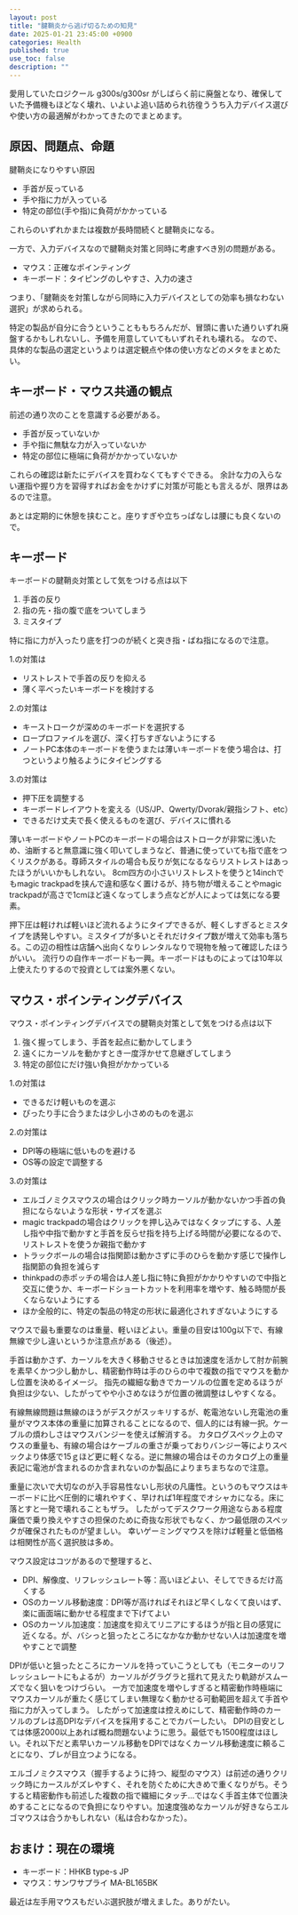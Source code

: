 ```yaml
---
layout: post
title: "腱鞘炎から逃げ切るための知見"
date: 2025-01-21 23:45:00 +0900
categories: Health
published: true
use_toc: false
description: ""
---
```


愛用していたロジクール g300s/g300sr がしばらく前に廃盤となり、確保していた予備機もほどなく壊れ、いよいよ追い詰められ彷徨ううち入力デバイス選びや使い方の最適解がわかってきたのでまとめます。

## 原因、問題点、命題

腱鞘炎になりやすい原因

* 手首が反っている
* 手や指に力が入っている
* 特定の部位(手や指)に負荷がかかっている

これらのいずれかまたは複数が長時間続くと腱鞘炎になる。

一方で、入力デバイスなので腱鞘炎対策と同時に考慮すべき別の問題がある。
* マウス：正確なポインティング
* キーボード：タイピングのしやすさ、入力の速さ

つまり、「腱鞘炎を対策しながら同時に入力デバイスとしての効率も損なわない選択」が求められる。

特定の製品が自分に合うということももちろんだが、冒頭に書いた通りいずれ廃盤するかもしれないし、予備を用意していてもいずれそれも壊れる。
なので、具体的な製品の選定というよりは選定観点や体の使い方などのメタをまとめたい。

## キーボード・マウス共通の観点

前述の通り次のことを意識する必要がある。

* 手首が反っていないか
* 手や指に無駄な力が入っていないか
* 特定の部位に極端に負荷がかかっていないか

これらの確認は新たにデバイスを買わなくてもすぐできる。
余計な力の入らない運指や握り方を習得すればお金をかけずに対策が可能とも言えるが、限界はあるので注意。

あとは定期的に休憩を挟むこと。座りすぎや立ちっぱなしは腰にも良くないので。

## キーボード

キーボードの腱鞘炎対策として気をつける点は以下
1. 手首の反り
2. 指の先・指の腹で底をついてしまう
3. ミスタイプ

特に指に力が入ったり底を打つのが続くと突き指・ばね指になるので注意。

1.の対策は
* リストレストで手首の反りを抑える
* 薄く平べったいキーボードを検討する

2.の対策は
* キーストロークが深めのキーボードを選択する
* ロープロファイルを選び、深く打ちすぎないようにする
* ノートPC本体のキーボードを使うまたは薄いキーボードを使う場合は、打つというより触るようにタイピングする

3.の対策は
* 押下圧を調整する
* キーボードレイアウトを変える（US/JP、Qwerty/Dvorak/親指シフト、etc）
* できるだけ丈夫で長く使えるものを選び、デバイスに慣れる

薄いキーボードやノートPCのキーボードの場合はストロークが非常に浅いため、油断すると無意識に強く叩いてしまうなど、普通に使っていても指で底をつくリスクがある。尊師スタイルの場合も反りが気になるならリストレストはあったほうがいいかもしれない。
8cm四方の小さいリストレストを使うと14inchでもmagic trackpadを挟んで違和感なく置けるが、持ち物が増えることやmagic trackpadが高さで1cmほど遠くなってしまう点などが人によっては気になる要素。

押下圧は軽ければ軽いほど流れるようにタイプできるが、軽くしすぎるとミスタイプを誘発しやすい。ミスタイプが多いとそれだけタイプ数が増えて効率も落ちる。この辺の相性は店舗へ出向くなりレンタルなりで現物を触って確認したほうがいい。
流行りの自作キーボードも一興。キーボードはものによっては10年以上使えたりするので投資としては案外悪くない。

## マウス・ポインティングデバイス

マウス・ポインティングデバイスでの腱鞘炎対策として気をつける点は以下
1. 強く握ってしまう、手首を起点に動かしてしまう
2. 遠くにカーソルを動かすとき一度浮かせて息継ぎしてしまう
3. 特定の部位にだけ強い負担がかかっている

1.の対策は
* できるだけ軽いものを選ぶ
* ぴったり手に合うまたは少し小さめのものを選ぶ

2.の対策は
* DPI等の極端に低いものを避ける
* OS等の設定で調整する

3.の対策は
* エルゴノミクスマウスの場合はクリック時カーソルが動かないかつ手首の負担にならないような形状・サイズを選ぶ
* magic trackpadの場合はクリックを押し込みではなくタップにする、人差し指や中指で動かすと手首を反らせ指を持ち上げる時間が必要になるので、リストレストを使うか親指で動かす
* トラックボールの場合は指関節は動かさずに手のひらを動かす感じで操作し指関節の負担を減らす
* thinkpadの赤ポッチの場合は人差し指に特に負担がかかりやすいので中指と交互に使うか、キーボードショートカットを利用率を増やす、触る時間が長くならないようにする
* ほか全般的に、特定の製品の特定の形状に最適化されすぎないようにする

マウスで最も重要なのは重量、軽いほどよい。重量の目安は100g以下で、有線無線で少し違いというか注意点がある（後述）。

手首は動かさず、カーソルを大きく移動させるときは加速度を活かして肘か前腕を素早くかつ少し動かし、精密動作時は手のひらの中で複数の指でマウスを動かし位置を決めるイメージ。
指先の繊細な動きでカーソルの位置を定めるほうが負担は少ない、したがってやや小さめなほうが位置の微調整はしやすくなる。

有線無線問題は無線のほうがデスクがスッキリするが、乾電池ないし充電池の重量がマウス本体の重量に加算されることになるので、個人的には有線一択。ケーブルの煩わしさはマウスバンジーを使えば解消する。
カタログスペック上のマウスの重量も、有線の場合はケーブルの重さが乗っておりバンジー等によりスペックより体感で15ｇほど更に軽くなる。逆に無線の場合はそのカタログ上の重量表記に電池が含まれるのか含まれないのか製品によりまちまちなので注意。

重量に次いで大切なのが入手容易性ないし形状の凡庸性。というのもマウスはキーボードに比べ圧倒的に壊れやすく、早ければ1年程度でオシャカになる。床に落とすと一発で壊れることもザラ。
したがってデスクワーク用途ならある程度廉価で乗り換えやすさの担保のために奇抜な形状でもなく、かつ最低限のスペックが確保されたものが望ましい。
幸いゲーミングマウスを除けば軽量と低価格は相関性が高く選択肢は多め。

マウス設定はコツがあるので整理すると、
* DPI、解像度、リフレッシュレート等：高いほどよい、そしてできるだけ高くする
* OSのカーソル移動速度：DPI等が高ければそれほど早くしなくて良いはず、楽に画面端に動かせる程度まで下げてよい
* OSのカーソル加速度：加速度を抑えてリニアにするほうが指と目の感覚に近くなる。が、バシっと狙ったところになかなか動かせない人は加速度を増やすことで調整

DPIが低いと狙ったところにカーソルを持っていこうとしても（モニターのリフレッシュレートにもよるが）カーソルがグラグラと揺れて見えたり軌跡がスムーズでなく狙いをつけづらい。
一方で加速度を増やしすぎると精密動作時極端にマウスカーソルが重たく感じてしまい無理なく動かせる可動範囲を超えて手首や指に力が入ってしまう。
したがって加速度は控えめにして、精密動作時のカーソルのブレは高DPIなデバイスを採用することでカバーしたい。
DPIの目安としては体感2000以上あれば概ね問題ないように思う。最低でも1500程度はほしい。それ以下だと素早いカーソル移動をDPIではなくカーソル移動速度に頼ることになり、ブレが目立つようになる。

エルゴノミクスマウス（握手するように持つ、縦型のマウス）は前述の通りクリック時にカースルがズレやすく、それを防ぐために大きめで重くなりがち。そうすると精密動作も前述した複数の指で繊細にタッチ...ではなく手首主体で位置決めすることになるので負担になりやすい。加速度強めなカーソルが好きならエルゴマウスは合うかもしれない（私は合わなかった）。

## おまけ：現在の環境

* キーボード：HHKB type-s JP
* マウス：サンワサプライ MA-BL165BK

最近は左手用マウスもだいぶ選択肢が増えました。ありがたい。
